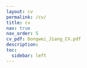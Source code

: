 ```yaml
---
layout: cv
permalink: /cv/
title: cv
nav: true
nav_order: 5
cv_pdf: Dongwei_Jiang_CV.pdf
description:
toc:
  sidebar: left
---
```

